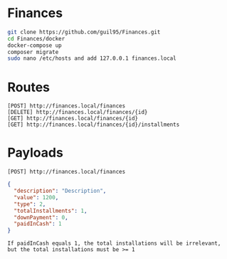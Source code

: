 # Finances

```bash
git clone https://github.com/guil95/Finances.git
cd Finances/docker
docker-compose up
composer migrate
sudo nano /etc/hosts and add 127.0.0.1 finances.local
```
# Routes
```
[POST] http://finances.local/finances
[DELETE] http://finances.local/finances/{id}
[GET] http://finances.local/finances/{id}
[GET] http://finances.local/finances/{id}/installments
```

# Payloads
`
 [POST] http://finances.local/finances
`
```json
{
  "description": "Description",	
  "value": 1200,
  "type": 2,
  "totalInstallments": 1,
  "downPayment": 0,
  "paidInCash": 1
}

```
`
 If paidInCash equals 1, the total installations will be irrelevant, but the total installations must be >= 1
`
